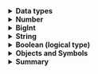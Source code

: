 <details>
<summary><b>Data types</b></summary>
A value in JavaScript is always of a certain type. For example, a string or a number.

There are eight basic data types in JavaScript. Here, we’ll cover them in general and in the next chapters we’ll talk about each of them in detail.

We can put any type in a variable. For example, a variable can at one moment be a string and then store a number:

// no error
<code>let message = "hello";
message = 123456;</code><br>
Programming languages that allow such things, such as JavaScript, are called “dynamically typed”, meaning that there exist data types, but variables are not bound to any of them.
</details>
<details>
<summary><b>Number</b></summary>
<code>let n = 123;<br>
    n = 12.345;</code><br>
The number type represents both integer and floating point numbers.

There are many operations for numbers, e.g. multiplication *, division /, addition +, subtraction -, and so on.

Besides regular numbers, there are so-called “special numeric values” which also belong to this data type: Infinity, -Infinity and NaN.

Infinity represents the mathematical Infinity ∞. It is a special value that’s greater than any number.

We can get it as a result of division by zero:
<code>console.log( 1 / 0 ); // Infinity</code>
Or just reference it directly:

<code>console.log( Infinity ); // Infinity</code>
NaN represents a computational error. It is a result of an incorrect or an undefined mathematical operation, for instance:

<code>console.log( "not a number" / 2 ); // NaN, such division is erroneous</code>
NaN is sticky. Any further operation on NaN returns NaN:

<code>console.log( "not a number" / 2 + 5 ); // NaN</code>
So, if there’s a NaN somewhere in a mathematical expression, it propagates to the whole result.
</details>


<details>
<summary><b>BigInt</b></summary>
In JavaScript, the “number” type cannot represent integer values larger than <code>(253-1) (that’s 9007199254740991)</code>, or less than <code>-(253-1)</code> for negatives. It’s a technical limitation caused by their internal representation.

For most purposes that’s quite enough, but sometimes we need really big numbers, e.g. for cryptography or microsecond-precision timestamps.

BigInt type was recently added to the language to represent integers of arbitrary length.

A BigInt value is created by appending n to the end of an integer:

// the <code>"n"</code> at the end means it's a BigInt
<code>const bigInt = 1234567890123456789012345678901234567890n;</code>
</details>
<details>
<summary><b>String</b></summary>
A string in JavaScript must be surrounded by quotes.

<code>let str = "Hello";
let str2 = 'Single quotes are ok too';
let phrase = `can embed another ${str}`;</code>
In JavaScript, there are 3 types of quotes.

Double quotes: "Hello".
Single quotes: 'Hello'.
Backticks: `Hello`.
Double and single quotes are “simple” quotes. There’s practically no difference between them in JavaScript.

Backticks are “extended functionality” quotes. They allow us to embed variables and expressions into a string by wrapping them in ${…}, for example:

<code>let name = "John";</code>

// embed a variable
<code>console.log( `Hello, ${name}!` ); // Hello, John!</code>

// embed an expression
<code>console.log( `the result is ${1 + 2}` ); // the result is 3</code>
</details>
<details>
<summary><b>Boolean (logical type)</b></summary>
The boolean type has only two values: true and false.

This type is commonly used to store yes/no values: true means “`yes, correct`”, and false means “`no, incorrect`”.

For instance:

<code>let nameFieldChecked = true; // yes, name field is checked
      let ageFieldChecked = false; // no, age field is not checked</code>
Boolean values also come as a result of comparisons:

`let isGreater = 4 > 1;`

`console.log( isGreater ); // true (the comparison result is "yes")`

The “`null`” value
The special null value does not belong to any of the types described above.

It forms a separate type of its own which contains only the null value:

`let age = null;`
In JavaScript, null is not a “reference to a non-existing object” or a “null pointer” like in some other languages.

It’s just a special value which represents “nothing”, “empty” or “value unknown”.

The code above states that age is unknown.

The “`undefined`” value
The special value undefined also stands apart. It makes a type of its own, just like null.

The meaning of undefined is “value is not assigned”.

If a variable is declared, but not assigned, then its value is undefined:

`let age;`

`console.log(age); // shows "undefined"`
Technically, it is possible to explicitly assign undefined to a variable:

`let age = 100;`

// change the value to undefined
`age = undefined;`

`console.log(age); // "undefined"`
…But we don’t recommend doing that. Normally, one uses null to assign an “empty” or “unknown” value to a variable, while undefined is reserved as a default initial value for unassigned things.
</details>


<details>
<summary><b>Objects and Symbols</b></summary>
The object type is special.

All other types are called “`primitive`” because their values can contain only a single thing (be it a string or a number or whatever). In contrast, objects are used to store collections of data and more complex entities.

Being that important, objects deserve a special treatment. We’ll deal with them later in the chapter Objects, after we learn more about primitives.

The symbol type is used to create unique identifiers for objects. We have to mention it here for the sake of completeness, but also postpone the details till we know objects.

The `typeof` operator
The typeof operator returns the type of the argument. It’s useful when we want to process values of different types differently or just want to do a quick check.

It supports two forms of syntax:

As an operator: `typeof x.`
As a function: `typeof(x)`.
In other words, it works with parentheses or without them. The result is the same.

The call to typeof x returns a string with the type name:

<code>typeof undefined // "undefined"
typeof 0 // "number"
typeof 10n // "bigint"
typeof true // "boolean"
typeof "foo" // "string"
typeof Symbol("id") // "symbol"
typeof Math // "object"  (1)
typeof null // "object"  (2)</code>

`typeof alert // "function"  (3)`
The last three lines may need additional explanation:

Math is a built-in object that provides mathematical operations. We will learn it in the chapter Numbers. Here, it serves just as an example of an object.<br>
The result of typeof null is "`object`". That’s an officially recognized error in typeof behavior, coming from the early days of JavaScript and kept for compatibility. Definitely, null is not an object. It is a special value with a separate type of its own.<br>
The result of typeof alert is "function", because alert is a function. We’ll study functions in the next chapters where we’ll also see that there’s no special “function” type in JavaScript. Functions belong to the object type. But typeof treats them differently, returning "function". That also comes from the early days of JavaScript. Technically, such behavior isn’t correct, but can be convenient in practice.
</details>

<details>
<summary><b>Summary</b></summary>
There are 8 basic data types in JavaScript.

<b>number</b> for numbers of any kind: integer or floating-point, integers are limited by `±(253-1)`.
<b>bigint</b> is for integer numbers of arbitrary length.
<b>string</b> for strings. A string may have zero or more characters, there’s no separate single-character type.
<b>boolean</b> for true/false.
<b>null</b> for unknown values – a standalone type that has a single value null.
<b>undefined</b> for unassigned values – a standalone type that has a single value undefined.
<b>object</b> for more complex data structures.
<b>symbol</b> for unique identifiers.
The typeof operator allows us to see which type is stored in a variable.

Two forms: `typeof x` or `typeof(x)`.
Returns a string with the name of the type, like "`string`".
For null returns "`object`" – this is an error in the language, it’s not actually an object.
In the next chapters, we’ll concentrate on primitive values and once we’re familiar with them, we’ll move on to objects.
</details>